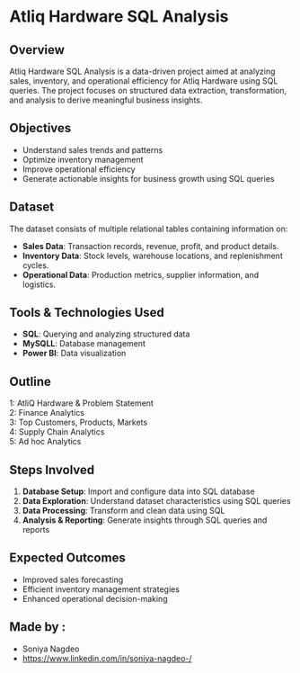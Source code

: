 # Atliq Hardware SQL Analysis

## Overview
Atliq Hardware SQL Analysis is a data-driven project aimed at analyzing sales, inventory, and operational efficiency for Atliq Hardware using SQL queries. The project focuses on structured data extraction, transformation, and analysis to derive meaningful business insights.

## Objectives
- Understand sales trends and patterns
- Optimize inventory management
- Improve operational efficiency
- Generate actionable insights for business growth using SQL queries

## Dataset
The dataset consists of multiple relational tables containing information on:
- **Sales Data**: Transaction records, revenue, profit, and product details.
- **Inventory Data**: Stock levels, warehouse locations, and replenishment cycles.
- **Operational Data**: Production metrics, supplier information, and logistics.

## Tools & Technologies Used
- **SQL**: Querying and analyzing structured data
- **MySQLL**: Database management
- **Power BI**: Data visualization

## Outline
1: AtliQ Hardware & Problem Statement  
2: Finance Analytics  
3: Top Customers, Products, Markets  
4: Supply Chain Analytics  
5: Ad hoc Analytics


## Steps Involved
1. **Database Setup**: Import and configure data into SQL database
2. **Data Exploration**: Understand dataset characteristics using SQL queries
3. **Data Processing**: Transform and clean data using SQL
4. **Analysis & Reporting**: Generate insights through SQL queries and reports

## Expected Outcomes
- Improved sales forecasting
- Efficient inventory management strategies
- Enhanced operational decision-making

## Made by :
- Soniya Nagdeo
- https://www.linkedin.com/in/soniya-nagdeo-/
